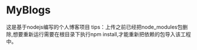 # MyBlogs
这是基于nodejs编写的个人博客项目
tips：上传之前已经把node_modules包删除,想要重新运行需要在根目录下执行npm install,才能重新把依赖的包导入该工程中。
